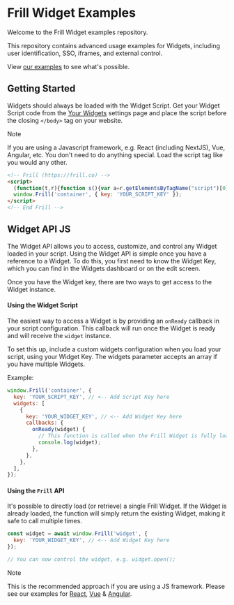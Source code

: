 # Frill Widget Examples

Welcome to the Frill Widget examples repository.

This repository contains advanced usage examples for Widgets, including user identification, SSO, iframes, and external control.

View [our examples](./examples) to see what's possible.

## Getting Started

Widgets should always be loaded with the Widget Script. Get your Widget Script code from the [Your Widgets](https://app.frill.co/settings/company/widget) settings page and place the script before the closing `</body>` tag on your website.

> [!NOTE]
> If you are using a Javascript framework, e.g. React (including NextJS), Vue, Angular, etc. You don't need to do anything special. Load the script tag like you would any other.

```html
<!-- Frill (https://frill.co) -->
<script>
  (function(t,r){function s(){var a=r.getElementsByTagName("script")[0],e=r.createElement("script");e.type="text/javascript",e.async=!0,e.src="https://widget.frill.co/v2/container.js",a.parentNode.insertBefore(e,a)}if(!t.Frill){var f=0,i={};t.Frill=function(e,o){var n,l=f++,c=new Promise(function(v,d){i[l]={params:[e,o],resolve(p){n=p,v(p)},reject:d}});return c.destroy=function(){delete i[l],n&&n.destroy()},c},t.Frill.q=i}r.readyState==="complete"||r.readyState==="interactive"?s():r.addEventListener("DOMContentLoaded",s)})(window,document);
  window.Frill('container', { key: 'YOUR_SCRIPT_KEY' });
</script>
<!-- End Frill -->
```

## Widget API JS

The Widget API allows you to access, customize, and control any Widget loaded in your script. Using the Widget API is simple once you have a reference to a Widget. To do this, you first need to know the Widget Key, which you can find in the Widgets dashboard or on the edit screen.

Once you have the Widget key, there are two ways to get access to the Widget instance.

#### Using the Widget Script

The easiest way to access a Widget is by providing an `onReady` callback in your script configuration. This callback will run once the Widget is ready and will receive the `widget` instance.

To set this up, include a custom widgets configuration when you load your script, using your Widget Key. The widgets parameter accepts an array if you have multiple Widgets.

Example:
```js
window.Frill('container', {
  key: 'YOUR_SCRIPT_KEY', // <-- Add Script Key here
  widgets: [
    {
      key: 'YOUR_WIDGET_KEY', // <-- Add Widget Key here
      callbacks: {
        onReady(widget) {
          // This function is called when the Frill Widget is fully loaded and ready for use
          console.log(widget);
        },
      },
    },
  ],
});
```

#### Using the `Frill` API

It's possible to directly load (or retrieve) a single Frill Widget. If the Widget is already loaded, the function will simply return the existing Widget, making it safe to call multiple times.

```js
const widget = await window.Frill('widget', {
  key: 'YOUR_WIDGET_KEY', // <-- Add Widget Key here
});

// You can now control the widget, e.g. widget.open();
```

> [!NOTE]
> This is the recommended approach if you are using a JS framework. Please see our examples for [React](./react), [Vue](./vue) & [Angular](./angular). 


